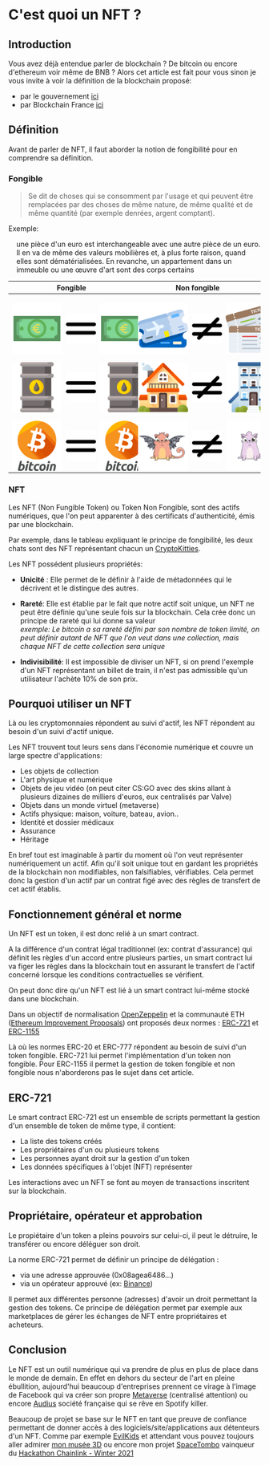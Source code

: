 # C'est quoi un NFT ?

## Introduction

Vous avez déjà entendue parler de blockchain ?
De bitcoin ou encore d'ethereum voir même de BNB ?
Alors cet article est fait pour vous sinon je vous invite à voir la définition de la blockchain proposé:

- par le gouvernement [ici](https://www.economie.gouv.fr/entreprises/blockchain-definition-avantage-utilisation-application)
- par Blockchain France [ici](https://blockchainfrance.net/decouvrir-la-blockchain/c-est-quoi-la-blockchain/)

## Définition

Avant de parler de NFT, il faut aborder la notion de fongibilité pour en comprendre sa définition.

### Fongible

> Se dit de choses qui se consomment par l'usage et qui peuvent être remplacées par des choses de même nature, de même qualité et de même quantité (par exemple denrées, argent comptant).

Exemple:

<p style="padding-left: 1rem">une pièce d'un euro est interchangeable avec une autre pièce de un euro.
Il en va de même des valeurs mobilières et, à plus forte raison, quand elles sont dématérialisées.
En revanche, un appartement dans un immeuble ou une œuvre d'art sont des corps certains</p>

<div align="center">

| Fongible                                                                                                                                                                                                                                                                                                                                                                                                                                                                                                                                                                                                                                                                                                                                                                    | Non fongible                                                                                                                                                                                                                                                                                                                                                                                                                                                                                                                                                                                                                                                                                                                                                                                           |
| --------------------------------------------------------------------------------------------------------------------------------------------------------------------------------------------------------------------------------------------------------------------------------------------------------------------------------------------------------------------------------------------------------------------------------------------------------------------------------------------------------------------------------------------------------------------------------------------------------------------------------------------------------------------------------------------------------------------------------------------------------------------------- | ------------------------------------------------------------------------------------------------------------------------------------------------------------------------------------------------------------------------------------------------------------------------------------------------------------------------------------------------------------------------------------------------------------------------------------------------------------------------------------------------------------------------------------------------------------------------------------------------------------------------------------------------------------------------------------------------------------------------------------------------------------------------------------------------------ |
| <br/><div style="display: flex; align-items:center"><img src="../assets/fungibles/euro.png" height="100"/>&nbsp;&nbsp;<img src="../assets/fungibles/equal.png" width="60"/>&nbsp;&nbsp;<img src="../assets/fungibles/euro.png" height="100"/></div><br/><div style="display: flex; align-items:center"><img src="../assets/fungibles/oil-barrel.png" height="100"/>&nbsp;&nbsp;<img src="../assets/fungibles/equal.png" width="60"/>&nbsp;&nbsp;<img src="../assets/fungibles/oil-barrel.png" height="100"/></div><br/><div style="display: flex; align-items:center"><img src="../assets/fungibles/bitcoin.png" height="100"/>&nbsp;&nbsp;<img src="../assets/fungibles/equal.png" width="60"/>&nbsp;&nbsp;<img src="../assets/fungibles/bitcoin.png" height="100"/></div> | <br/><div style="display: flex; align-items:center"><img src="../assets/fungibles/plane-ticket.png" height="100"/>&nbsp;&nbsp;<img src="../assets/fungibles/not-equal.png" width="60"/>&nbsp;&nbsp;<img src="../assets/fungibles/plane-ticket-2.png" height="100"/></div><br/><div style="display: flex; align-items:center"><img src="../assets/fungibles/mansion.png" height="100"/>&nbsp;&nbsp;<img src="../assets/fungibles/not-equal.png" width="60"/>&nbsp;&nbsp;<img src="../assets/fungibles/appartment.png" height="100"/></div><br/><div style="display: flex; align-items:center"><img src="../assets/fungibles/kitty-1.svg" height="100"/>&nbsp;&nbsp;<img src="../assets/fungibles/not-equal.png" width="60"/>&nbsp;&nbsp;<img src="../assets/fungibles/kitty-2.svg" height="100"/></div> |

</div>

### NFT

Les NFT (Non Fungible Token) ou Token Non Fongible, sont des actifs numériques, que l'on peut apparenter à des certificats d'authenticité, émis par une blockchain.

Par exemple, dans le tableau expliquant le principe de fongibilité, les deux chats sont des NFT représentant chacun un [CryptoKitties](https://www.cryptokitties.co/).

Les NFT possédent plusieurs propriétés:

- **Unicité** : Elle permet de le définir à l'aide de métadonnées qui le décrivent et le distingue des autres.

- **Rareté**: Elle est établie par le fait que notre actif soit unique, un NFT ne peut être définie qu'une seule fois sur la blockchain. Cela crée donc un principe de rareté qui lui donne sa valeur
  <br/>
  _exemple: Le bitcoin a sa rareté défini par son nombre de token limité, on peut définir autant de NFT que l'on veut dans une collection, mais chaque NFT de cette collection sera unique_

- **Indivisibilité**: Il est impossible de diviser un NFT, si on prend l'exemple d'un NFT représentant un billet de train, il n'est pas admissible qu'un utilisateur l'achète 10% de son prix.

## Pourquoi utiliser un NFT

Là ou les cryptomonnaies répondent au suivi d'actif, les NFT répondent au besoin d'un suivi d'actif unique.

Les NFT trouvent tout leurs sens dans l'économie numérique et couvre un large spectre d'applications:

- Les objets de collection
- L'art physique et numérique
- Objets de jeu vidéo (on peut citer CS:GO avec des skins allant à plusieurs dizaines de milliers d'euros, eux centralisés par Valve)
- Objets dans un monde virtuel (metaverse)
- Actifs physique: maison, voiture, bateau, avion..
- Identité et dossier médicaux
- Assurance
- Héritage

En bref tout est imaginable à partir du moment où l'on veut représenter numériquement un actif.
Afin qu'il soit unique tout en gardant les propriétés de la blockchain non modifiables, non falsifiables, vérifiables.
Cela permet donc la gestion d'un actif par un contrat figé avec des règles de transfert de cet actif établis.

## Fonctionnement général et norme

Un NFT est un token, il est donc relié à un smart contract.

A la différence d'un contrat légal traditionnel (ex: contrat d'assurance) qui définit les règles d'un accord entre plusieurs parties, un smart contract lui va figer les règles dans la blockchain tout en assurant le transfert de l'actif concerné lorsque les conditions contractuelles se vérifient.

On peut donc dire qu'un NFT est lié à un smart contract lui-même stocké dans une blockchain.

Dans un objectif de normalisation [OpenZeppelin](https://docs.openzeppelin.com/openzeppelin/) et la communauté ETH ([Ethereum Improvement Proposals](https://eips.ethereum.org/)) ont proposés deux normes : [ERC-721](https://docs.openzeppelin.com/contracts/4.x/erc721) et [ERC-1155](https://docs.openzeppelin.com/contracts/4.x/erc1155)

Là où les normes ERC-20 et ERC-777 répondent au besoin de suivi d'un token fongible.
ERC-721 lui permet l'implémentation d'un token non fongible.
Pour ERC-1155 il permet la gestion de token fongible et non fongible nous n'aborderons pas le sujet dans cet article.

## ERC-721

Le smart contract ERC-721 est un ensemble de scripts permettant la gestion d'un ensemble de token de même type, il contient:

- La liste des tokens créés
- Les propriétaires d'un ou plusieurs tokens
- Les personnes ayant droit sur la gestion d'un token
- Les données spécifiques à l'objet (NFT) représenter

Les interactions avec un NFT se font au moyen de transactions inscritent sur la blockchain.

## Propriétaire, opérateur et approbation

Le propiétaire d'un token a pleins pouvoirs sur celui-ci, il peut le détruire, le transférer ou encore déléguer son droit.

La norme ERC-721 permet de définir un principe de délégation :

- via une adresse approuvée (0x08agea6486...)
- via un opérateur approuvé (ex: [Binance](https://www.binance.com/fr))

Il permet aux différentes personne (adresses) d'avoir un droit permettant la gestion des tokens.
Ce principe de délégation permet par exemple aux marketplaces de gérer les échanges de NFT entre propriétaires et acheteurs.

## Conclusion

Le NFT est un outil numérique qui va prendre de plus en plus de place dans le monde de demain.
En effet en dehors du secteur de l'art en pleine ébullition, aujourd'hui beaucoup d'entreprises prennent ce virage à l'image de Facebook qui va créer son propre [Metaverse](https://about.fb.com/news/2021/10/facebook-company-is-now-meta/) (centralisé attention) ou encore [Audius](https://audius.co/) société française qui se rêve en Spotify killer.

Beaucoup de projet se base sur le NFT en tant que preuve de confiance permettant de donner accès à des logiciels/site/applications aux détenteurs d'un NFT.
Comme par exemple [EvilKids](https://evilkids.art) et attendant vous pouvez toujours aller admirer [mon musée 3D](https://nfteyez.global/accounts/DPLQ2CsCpSd8ZHYZ9ukFsokE9cpVhgN6L9D6ihfetgqN/3dgallery) ou encore mon projet [SpaceTombo](https://devpost.com/software/del-decentralized-lottery) vainqueur du [Hackathon Chainlink - Winter 2021](https://chainlink-fall-hackathon-2021.devpost.com/)

